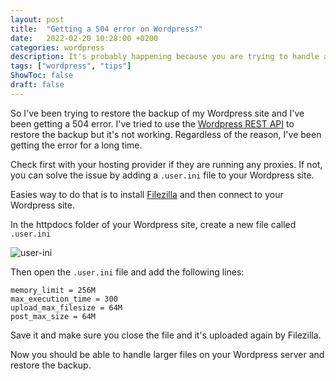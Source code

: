 ```yaml
---
layout: post
title:  "Getting a 504 error on Wordpress?"
date:   2022-02-20 10:28:00 +0200
categories: wordpress
description: It's probably happening because you are trying to handle a relatively large amount of data.
tags: ["wordpress", "tips"]
ShowToc: false
draft: false
---
```


So I've been trying to restore the backup of my Wordpress site and I've been getting a 504 error. I've tried to use the [Wordpress REST API](https://developer.wordpress.org/rest-api/reference/) to restore the backup but it's not working. Regardless of the reason, I've been getting the error for a long time.

Check first with your hosting provider if they are running any proxies. If not, you can solve the issue by adding a `.user.ini` file to your Wordpress site. 

Easies way to do that is to install [Filezilla](https://filezilla-project.org/) and then connect to your Wordpress site.

In the httpdocs folder of your Wordpress site, create a new file called `.user.ini`

![user-ini](/images/user-ini.png)


Then open the `.user.ini` file and add the following lines:

```
memory_limit = 256M
max_execution_time = 300
upload_max_filesize = 64M
post_max_size = 64M
```

Save it and make sure you close the file and it's uploaded again by Filezilla.

Now you should be able to handle larger files on your Wordpress server and restore the backup.


